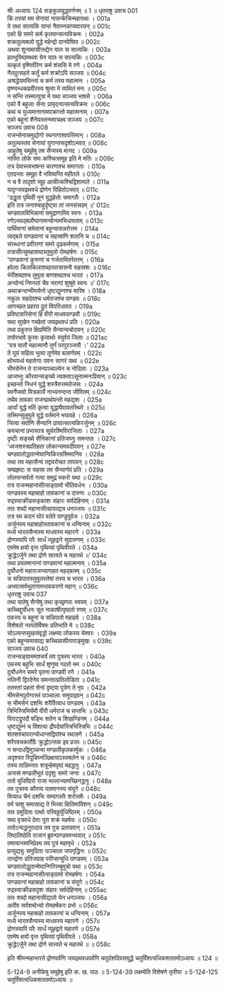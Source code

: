 श्रीः
अध्यायः 124
सङ्कुलयुद्धवर्णनम् ॥ 1 ॥
धृतराष्ट्र उवाच 	001  
किं तस्यां मम सेनायां नासन्केचिन्महारथाः ।	001a  
ये तथा सात्यकिं यान्तं नैवाघ्नन्नाप्यवारयन् ॥	001c  
एको हि समरे कर्म कृतवान्सत्यविक्रमः ।	002a  
शक्रतुल्यबलो युद्धे महेन्द्रो दानवेष्विव ॥	002c  
अथवा शून्यमासीत्तद्येन यातः स सात्यकिः ।	003a  
हतभूयिष्ठमथवा येन यातः स सात्यकिः ॥	003c  
यत्कृतं वृष्णिवीरेण कर्म शंससि मे रणे ।	004a  
नैतदुत्सहते कर्तुं कर्म शक्रोऽपि सञ्जय ॥	004c  
अश्रद्धेयमचिन्त्यं च कर्म तस्य महात्मनः ।	005a  
वृष्ण्यन्धकप्रवीरस्य श्रुत्वा मे व्यथितं मनः ॥	005c  
न सन्ति तस्मात्पुत्रा मे यथा सञ्जय भाषसे ।	006a  
एको वै बहुलाः सेनाः प्रामृद्नात्सत्यविक्रमः ॥	006c  
कथं च युध्यमानानामपक्रान्तो महात्मनाम् ।	007a  
एको बहूनां शैनेयस्तन्ममाचक्ष्व सञ्जय ॥	007c  
सञ्जय उवाच 	008  
राजन्सेनासमुद्योगो रथनागाश्वपत्तिमान् ।	008a  
अतुल्यस्तव सेनायां युगान्तसदृशोऽभवत् ॥	008c  
आहूतेषु समूहेषु तव सैन्यस्य मानद ।	009a  
नास्ति लोके समः कश्चित्समूह इति मे मतिः ॥	009c  
तत्र देवास्त्वभाषन्त चारणाश्च समागताः ।	010a  
एतदन्ताः समूहा वै भविष्यन्ति महीतले ॥	010c  
न च वै तादृशो व्यूह आसीत्कश्चिद्विशाम्पते ।	011a  
यादृग्जयद्रथवधे द्रोणेन विहितोऽभवत् ॥	011c  
\'उद्धृता पृथिवी नूनं युद्धहेतोः समागतैः ।	012a  
इति तत्र जनाश्चाहुर्दृष्ट्वा तां जनसंसदम् ॥\'	012c  
चण्डवातविभिन्नानां समुद्राणामिव स्वनः ।	013a  
रणेऽभवद्बलौघानामन्योन्यमभिधावताम् ॥	013c  
पार्थिवानां समेतानां बहून्यासन्नरोत्तम ।	014a  
त्वद्बले पाण्डवानां च सहस्राणि शतानि च ॥	014c  
संरब्धानां प्रवीराणां समरे दृढकर्मणाम् ।	015a  
तत्रासीत्सुमहाशब्दस्तुमुलो रोमहर्षणः ॥	015c  
\'पाण्डवानां कुरूणां च गर्जतामितरेतरम् ।	016a  
क्ष्वेलाः किलकिलाशब्दास्तत्रासन्वै सहस्रशः ॥	016c  
भेरीशब्दाश्च तुमुला बाणशब्दाश्च भारत ।	017a  
अन्योन्यं निघ्नतां चैव नराणां शुश्रुवे स्वनः ॥\'	017c  
अथाक्रन्दन्भीमसेनो धृष्टद्युम्नश्च मारिष ।	018a  
नकुलः सहदेवश्च धर्मराजश्च पाण्डवः ॥	018c  
आगच्छत प्रहरत द्रुतं विपरिधावत ।	019a  
प्रविष्टावरिसेनां हि वीरौ माधवपाण्डवौ ॥	019c  
यथा सुखेन गच्छेतां जयद्रथवधं प्रति ।	020a  
तथा प्रकुरुत क्षिप्रमिति सैन्यान्यचोदयन् ॥	020c  
तयोरभावे कुरवः कृतार्थाः स्युर्वयं जिताः ॥	021ac  
\'यत्र यातौ महात्मानौ तूर्णं परपुरञ्जयौ ।\'	022a  
ते यूयं सहिता भूत्वा तूर्णमेव बलार्णवम् ।	022c  
क्षोभयध्वं महावेगाः पवनः सागरं यथा ॥	022e  
भीमसेनेन ते राजन्पाञ्चाल्येन च नोदिताः ।	023a  
आजघ्नुः कौरवान्सङ्ख्ये त्यक्त्वाऽसूनात्मनःप्रियान् ॥	023c  
इच्छन्तो निधनं युद्धे शस्त्रैरुत्तमतेजसः ।	024a  
स्वर्गेप्सवो मित्रकार्ये नाभ्यनन्दन्त जीवितम् ॥	024c  
तथैव तावका राजन्प्रार्थयन्तो महद्यशः ।	025a  
आर्यां युद्धे मतिं कृत्वा युद्धायैवावतस्थिरे ॥	025c  
तस्मिन्सुतुमुले युद्धे वर्तमाने भयावहे ।	026a  
जित्वा सर्वाणि सैन्यानि प्रायात्सात्यकिरर्जुनम् ॥	026c  
कवचानां प्रभास्तत्र सूर्यरश्मिविराजिताः ।	027a  
दृष्टीः सङ्ख्ये सैनिकानां प्रतिजघ्नुः समन्ततः ।	027c  
\'ध्वजशस्त्रप्रतिहता लोकान्समवदीपयन् ॥	027e  
चण्डवातोद्धतान्मेघान्विकिरन्रश्मिमानिव ।	028a  
तथा तव महत्सैन्यं तद्व्यरोचत तापयन् ॥	028c  
सम्प्रहृष्टः स सहसा तव सैन्यार्णवं प्रति ।	029a  
लोलयन्सर्वतो गत्वा समुद्रं मकरो यथा ॥	029c  
तत्र राजन्महानासीत्सङ्ग्रामो भीतिवर्धनः ।	030a  
पाण्डवस्य महाबाहो तावकानां च दारुणः ॥	030c  
रुद्रस्याक्रीडसङ्काशः संहारः सर्वदेहिनाम् ।	031a  
ततः शब्दो महानासीत्प्रायाद्यत्र धनञ्जयः ॥	031c  
तत्र स्म कदनं घोरं वर्तते पाण्डुपूर्वज ।	032a  
अर्जुनस्य महाबाहोस्तावकानां च धन्विनाम् ॥	032c  
मध्ये भारतसैन्यस्य माधवस्य महारणे ।	033a  
द्रोणस्यापि परैः सार्धं व्यूहद्वारे सुदारुणम् ॥	033c  
एवमेष क्षयो वृत्तः पृथिव्यां पृथिवीपते ।	034a  
क्रुद्धेऽर्जुने तथा द्रोणे सात्वते च महारथे ॥\'	034c  
तथा प्रयतमानानां पाण्डवानां महात्मनाम् ।	035a  
दुर्योधनो महाराजन्व्यगाहत महद्बलम् ॥	035c  
स सन्निपातस्तुमुलस्तेषां तस्य च भारत ।	036a  
अभवत्सर्वभूतानामभावकरणो महान् ॥	036c  
धृतराष्ट्र उवाच 	037  
तथा यातेषु सैन्येषु तथा कृच्छ्रगतः स्वयम् ।	037a  
कच्चिद्दुर्योधनः सूत नाकार्षीत्पृष्ठतो रणम् ॥	037c  
एकस्य च बहूनां च सन्निपातो महाहवे ।	038a  
विशेषतो नरपतेर्विषमः प्रतिभाति मे ॥	038c  
सोऽत्यन्तसुखसंवृद्धो लक्ष्म्या लोकस्य चेश्वरः ।	039a  
एको बहून्समासाद्य कच्चिन्नासीत्पराङ्मुखः ॥	039c  
सञ्जय उवाच 	040  
राजन्सङ्ग्राममाश्चर्यं तव पुत्रस्य भारत ।	040a  
एकस्य बहुभिः सार्धं शृणुष्व गदतो मम ॥	040c  
दुर्योधनेन समरे पृतना पाण्डवी रणे ।	041a  
नलिनी द्विरदेनेव समन्तात्प्रतिलोडिता ॥	041c  
ततस्तां प्रहतां सेनां दृष्ट्वा पुत्रेण ते नृप ।	042a  
भीमसेनपुरोगास्तं पाञ्चालाः समुपाद्रवन् ॥	042c  
स भीमसेनं दशभिः शरैर्विव्याध पाण्डवम् ।	043a  
त्रिभिस्त्रिभिर्यमौ वीरौ धर्मराजं च सप्तभिः ॥	043c  
विराटद्रुपदौ षड्भिः शतेन च शिखण्डिनम् ।	044a  
धृष्टद्युम्नं च विंशत्या द्रौपदेयांस्त्रिभिस्त्रिभिः ॥	044c  
शतशश्चापरान्योधान्सद्विपांश्च रथान्रणे ।	045a  
शरैरवचकर्तोग्रैः क्रुद्धोऽन्तक इव प्रजाः ॥	045c  
न सन्दधद्विमुञ्चन्वा मण्डलीकृतकार्मुकः ।	046a  
अदृश्यत रिपून्निघ्नञ्छिक्षयाऽस्तबलेन च ॥	046c  
तस्य तान्निघ्नतः शत्रून्हेमपृष्ठं महद्धनुः ।	047a  
अजस्रं मण्डलीभूतं ददृशुः समरे जनाः ॥	047c  
ततो युधिष्ठिरो राजा भल्लाभ्यामच्छिनद्धनुः ।	048a  
तव पुत्रस्य कौरव्य यतमानस्य संयुगे ॥	048c  
विव्याध चैनं दशभिः सम्यगस्तैः शरोत्तमैः ।	049a  
वर्म चाशु समासाद्य ते भित्त्वा क्षितिमाविशन् ॥	049c  
ततः प्रमुदिताः पार्थाः परिवव्रुर्युधिष्ठिरम् ।	050a  
यथा वृत्रवधे देवाः पुरा शक्रं महर्षयः ॥	050c  
ततोऽन्यद्धनुरादाय तव पुत्रः प्रतापवान् ।	051a  
तिष्ठतिष्ठेति राजानं ब्रुवन्पाण्डवमभ्ययात् ॥	051c  
तमायान्तमभिप्रेक्ष्य तव पुत्रं महामृधे ।	052a  
प्रत्युद्ययुः समुदिताः पाञ्चाला जयगृद्धिनः ॥	052c  
तान्द्रोणः प्रतिजग्राह परीप्सन्युधि पाण्डवम् ।	053a  
चण्डवातोद्धुतान्मेघान्गिरिरम्बुमुचो यथा ॥	053c  
तत्र राजन्महानासीत्सङ्ग्रामो रोमहर्षणः ।	054a  
पाण्डवानां महाबाहो तावकानां च संयुगे ॥	054c  
रुद्रस्याक्रीडसदृशः संहारः सर्वदेहिनाम् ॥	055ac  
ततः शब्दो महानासीद्यातो येन धनञ्जयः ।	056a  
अतीव सर्वशब्देभ्यो रोमहर्षकरः प्रभो ॥	056c  
अर्जुनस्य महाबाहो तावकानां च धन्विनाम् ।	057a  
मध्ये भारतसैन्यस्य माधवस्य महारणे ।	057c  
द्रोणस्यापि परैः सार्धं व्यूहद्वारे महारणे ॥	057e  
एवमेष क्षयो वृत्तः पृथिव्यां पृथिवीपते ।	058a  
क्रुद्धेऽर्जुने तथा द्रोणे सात्वते च महारथे ॥ ॥	058c  

इति श्रीमन्महाभारते द्रोणपर्वणि जयद्रथवधपर्वणि चतुर्दशदिवसयुद्धे चतुर्विंशत्यधिकशततमोऽध्यायः ॥ 124 ॥

5-124-9 अनीकेषु समूहेषु इति क. ख. पाठः ॥ 5-124-39 लक्ष्म्येति विशेषणे तृतीया ॥ 5-124-125 चतुर्विंशत्यधिकशततमोऽध्यायः ॥
